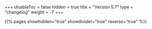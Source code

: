 +++
disableToc = false
hidden = true
title = "Version 5.7"
type = "changelog"
weight = -7
+++

{{% pages showhidden="true" showdivider="true" reverse="true" %}}
